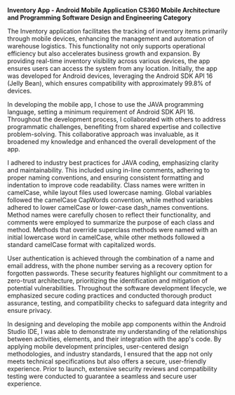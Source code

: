 **Inventory App - Android Mobile Application
CS360 Mobile Architecture and Programming
Software Design and Engineering Category**

The Inventory application facilitates the tracking of inventory items primarily through mobile devices, enhancing the management and automation of warehouse logistics. This functionality not only supports operational efficiency but also accelerates business growth and expansion. By providing real-time inventory visibility across various devices, the app ensures users can access the system from any location. Initially, the app was developed for Android devices, leveraging the Android SDK API 16 (Jelly Bean), which ensures compatibility with approximately 99.8% of devices.

In developing the mobile app, I chose to use the JAVA programming language, setting a minimum requirement of Android SDK API 16. Throughout the development process, I collaborated with others to address programmatic challenges, benefiting from shared expertise and collective problem-solving. This collaborative approach was invaluable, as it broadened my knowledge and enhanced the overall development of the app.

I adhered to industry best practices for JAVA coding, emphasizing clarity and maintainability. This included using in-line comments, adhering to proper naming conventions, and ensuring consistent formatting and indentation to improve code readability. Class names were written in camelCase, while layout files used lowercase naming. Global variables followed the camelCase CapWords convention, while method variables adhered to lower camelCase or lower-case dash_names conventions. Method names were carefully chosen to reflect their functionality, and comments were employed to summarize the purpose of each class and method. Methods that override superclass methods were named with an initial lowercase word in camelCase, while other methods followed a standard camelCase format with capitalized words.

User authentication is achieved through the combination of a name and email address, with the phone number serving as a recovery option for forgotten passwords. These security features highlight our commitment to a zero-trust architecture, prioritizing the identification and mitigation of potential vulnerabilities. Throughout the software development lifecycle, we emphasized secure coding practices and conducted thorough product assurance, testing, and compatibility checks to safeguard data integrity and ensure privacy.

In designing and developing the mobile app components within the Android Studio IDE, I was able to demonstrate my understanding of the relationships between activities, elements, and their integration with the app's code. By applying mobile development principles, user-centered design methodologies, and industry standards, I ensured that the app not only meets technical specifications but also offers a secure, user-friendly experience. Prior to launch, extensive security reviews and compatibility testing were conducted to guarantee a seamless and secure user experience.
